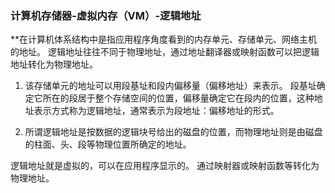 ### 计算机存储器-虚拟内存（VM）-逻辑地址

**在计算机体系结构中是指应用程序角度看到的内存单元、存储单元、网络主机的地址。 逻辑地址往往不同于物理地址，通过地址翻译器或映射函数可以把逻辑地址转化为物理地址。



1. 该存储单元的地址可以用段基址和段内偏移量（偏移地址）来表示。 段基址确定它所在的段居于整个存储空间的位置，偏移量确定它在段内的位置，这种地址表示方式称为逻辑地址，通常表示为段地址：偏移地址的形式。
    
2. 所谓逻辑地址是按数据的逻辑块号给出的磁盘的位置，而物理地址则是由磁盘的柱面、头、段等物理位置所确定的地址。
    

逻辑地址就是虚拟的，可以在应用程序显示的。 通过映射器或映射函数等转化为物理地址。

